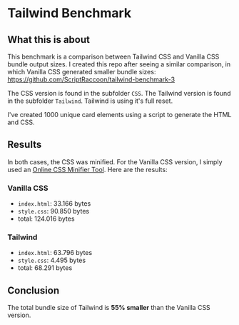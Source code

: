 # Tailwind Benchmark

## What this is about

This benchmark is a comparison between Tailwind CSS and Vanilla CSS bundle output sizes. I created this repo after seeing a similar comparison, in which Vanilla CSS generated smaller bundle sizes: https://github.com/ScriptRaccoon/tailwind-benchmark-3

The CSS version is found in the subfolder `CSS`. The Tailwind version is found in the subfolder `Tailwind`. Tailwind is using it's full reset.

I've created 1000 unique card elements using a script to generate the HTML and CSS.

## Results

In both cases, the CSS was minified. For the Vanilla CSS version, I simply used an [Online CSS Minifier Tool](https://www.toptal.com/developers/cssminifier). Here are the results:

### Vanilla CSS

- `index.html`: 33.166 bytes
- `style.css`: 90.850 bytes
- total: 124.016 bytes

### Tailwind

- `index.html`: 63.796 bytes
- `style.css`: 4.495 bytes
- total: 68.291 bytes

## Conclusion

The total bundle size of Tailwind is **55% smaller** than the Vanilla CSS version.
